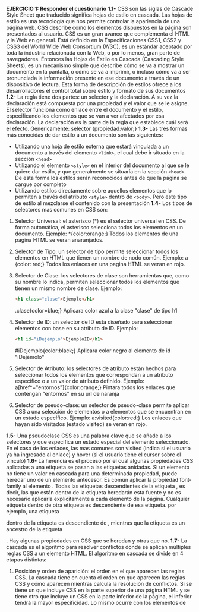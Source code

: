 **EJERCICIO 1: Responder el cuestionario**
**1.1-**
CSS son las siglas de Cascade Style Sheet que traducido significa hojas de estilo en cascada. Las hojas de estilo es una tecnología que nos permite controlar la apariencia de una página web. CSS describe como los elementos dispuestos en la página son presentados al usuario. CSS es un gran avance que complementa el HTML y la Web en general. Está definido en la Especificaciones CSS1, CSS2 y CSS3 del World Wide Web Consortium (W3C), es un estándar aceptado por toda la industria relacionada con la Web, o por lo menos, gran parte de navegadores. Entonces las Hojas de Estilo en Cascada (Cascading Style Sheets), es un mecanismo simple que describe cómo se va a mostrar un documento en la pantalla, o cómo se va a imprimir, o incluso cómo va a ser pronunciada la información presente en ese documento a través de un dispositivo de lectura. Esta forma de descripción de estilos ofrece a los desarrolladores el control total sobre estilo y formato de sus documentos
**1.2-**
La regla tiene dos partes: un selector y la declaración. A su vez la declaración está compuesta por una propiedad y el valor que se le asigne. El selector funciona como enlace entre el documento y el estilo, especificando los elementos que se van a ver afectados por esa declaración. La declaración es la parte de la regla que establece cuál será el efecto. Genericamente:
selector {propiedad:valor;}
**1.3-**
Las tres formas más conocidas de dar estilo a un documento son las siguientes:

- Utilizando una hoja de estilo externa que estará vinculada a un documento a través del elemento `<link>`, el cual debe ir situado en la sección `<head>`
- Utilizando el elemento `<style>` en el interior del documento al que se le quiere dar estilo, y que generalmente se situaría en la sección `<head>`. De esta forma los estilos serán reconocidos antes de que la página se cargue por completo
- Utilizando estilos directamente sobre aquellos elementos que lo permiten a través del atributo `<style>` dentro de `<body>`. Pero este tipo de estilo al mezclarse el contenido con la presentación
**1.4-**
Los tipos de selectores mas comunes en CSS son:
1. Selector Universal: el asterisco (*) es el selector universal en CSS. De forma automática, el asterisco selecciona todos los elementos en un documento.
  Ejemplo:
    *{color:orange;} Todos los elementos de una pagina HTML se veran anaranjados.

2. Selector de Tipo: un selector de tipo permite seleccionar todos los elementos en HTML que tienen un nombre de nodo común.
  Ejemplo: 
    a {color: red;} Todos los enlaces en una pagina HTML se veran en rojo.

3. Selector de Clase: los selectores de clase son herramientas que, como su nombre lo indica, permiten seleccionar todos los elementos que tienen un mismo nombre de clase.
  Ejemplo:
    ```html 
    <h1 class="clase">Ejemplo</h1>
    ```
    .clase{color=blue;} Aplicara color azul a la clase "clase" de tipo h1

4. Selector de ID: un selector de ID está diseñado para seleccionar elementos con base en su atributo de ID.
  Ejemplo:
    ```html 
    <h1 id="iDejemplo">EjemploID</h1>
    ```
    #iDejemplo{color:black;} Aplicara color negro al elemento de id "iDejemolo"

5. Selector de Atributo: los selectores de atributo están hechos para seleccionar todos los elementos que correspondan a un atributo específico o a un valor de atributo definido.
  Ejemplo:
    a[href*="entornos"]{color:orange;} Pintara todos los enlaces que contengan "entornos" en su url de naranja

6. Selector de pseudo-clase: un selector de pseudo-clase permite aplicar CSS a una selección de elementos o a elementos que se encuentran en un estado específico.
  Ejemplo:
    a:visited{color:red;} Los enlaces que hayan sido visitados (estado visited) se veran en rojo.

**1.5-**
Una pseudoclase CSS es una palabra clave que se añade a los selectores y que especifica un estado especial del elemento seleccionado. En el caso de los enlaces, las mas comunes son visited (indica si el usuario ya ha ingresado al enlace) y hover (si el usuario tiene el cursor sobre el vinculo)
**1.6-**
La herencia es el proceso por el cual algunas propiedades CSS aplicadas a una etiqueta se pasan a las etiquetas anidadas. Si un elemento no tiene un valor en cascada para una determinada propiedad, puede heredar uno de un elemento antecesor. Es común aplicar la propiedad font-family al elemento <body>. Todas las etiquetas descendientes de la etiqueta <body>, es decir, las que están dentro de la etiqueta <body> heredarán esta fuente y no es necesario aplicarla explícitamente a cada elemento de la página. Cualquier etiqueta dentro de otra etiqueta es descendiente de esa etiqueta. por ejemplo, una etiqueta <p> dentro de la etiqueta <body> es descendiente de <body>, mientras que la etiqueta <body> es un ancestro de la etiqueta <p>. Hay algunas propiedades en CSS que se heredan y otras que no.
**1.7-**
 La cascada es el algoritmo para resolver conflictos donde se aplican múltiples reglas CSS a un elemento HTML. El algoritmo en cascada se divide en 4 etapas distintas:
 1. Posición y orden de aparición: el orden en el que aparecen las reglas CSS. La cascada tiene en cuenta el orden en que aparecen las reglas CSS y cómo aparecen mientras calcula la resolución de conflictos. Si se tiene un <link> que incluye CSS en la parte superior de una página HTML y se tiene otro <link> que incluye un CSS en la parte inferior de la página, el <link> inferior tendrá la mayor especificidad. Lo mismo ocurre con los elementos de <style>. Se vuelven más específicos cuanto más abajo están en la página.
 2. Especifidad: la especificidad es un algoritmo que determina qué selector de CSS es el más específico, utilizando un sistema de ponderación o puntuación para realizar esos cálculos. Al hacer una regla más específica, puede hacer que se aplique incluso si algún otro CSS que coincida con el selector aparece más adelante en el CSS. El CSS dirigido a una clase en un elemento hará que la regla sea más específica y, por lo tanto, se considerará más importante de aplicar que el CSS dirigido solamente al elemento.
 3. Origen: el CSS escrito no es el único CSS que se aplica a una página. La cascada tiene en cuenta el origen del CSS. Este origen incluye la hoja de estilo interna del navegador, los estilos agregados por las extensiones del navegador o el sistema operativo y el CSS creado. El orden de especificidad de estos orígenes, desde el menos específico al más específico, son los siguientes:
  1. Estilos base de agente de usuario
  2. Estilos de usuarios locales
  3. CSS creado
  4. Los !important creados
  5. Estilos de usuarios locales !important
  6. Agente de usuario !important
 4. Importancia: no todas las reglas de CSS se calculan de la misma manera entre sí, ni se les da la misma especificidad entre sí. El orden de importancia, de menor a mayor importancia, es el siguiente:
  1. Tipo de regla normal, como font-size , background o color
  2. Tipo de regla de animation
  3. Tipo de regla de !important
  4. Tipo de regla de transition

**EJERCICIO 2**

p#normal {
font-family: arial, Helvetica;
font-size: 11px;
font-weight: bold;
}
\*#destacado {
border-style: solid;
border-color: blue;
border-width: 2px;
}
#distinto {
background-color: #9EC7EB;
color: red;
}

```html
<p id="normal">Este es un párrafo</p>
<p id="destacado">Este es otro párrafo</p>
<table id="destacado">
  <tr>
    <td>Esta es una tabla</td>
  </tr>
</table>
<p id="distinto">Este es el último párrafo</p>
```

p#normal => este selector determina que el estilo dado dentro de la declaración será utilizado por las etiquetas `<p>` cuyo id es “normal”. Lo que hace este bloque es aplicar una fuente Arial o Helvetica, tamaño de fuente de 11px y negrita. Afecta solo a la primera etiqueta `<p>` del código HTML.
\*#destacado => esto determina que se afectan todas aquellas etiquetas cuyo id sea “destacado”. Aplica un borde sólido de color azul con un ancho de 2px. Afecta a la segunda etiqueta `<p>` y a la etiqueta `<table>` del código HTML.
#distinto => afecta a los elementos cuyo id sea “distinto”, aplicando un color de fondo #9EC7EB (azul claro, expresado en hexadecimal) y un color de texto rojo. Afecta solo a la última etiqueta `<p>` del código HTML.

**EJERCICIO 3**

```css
p.quitar {
  color: red;
}
\*.desarrollo {
  font-size: 8px;
}
.importante {
  font-size: 20px;
}
```

```html
<p class="desarrollo">
  En este primer párrafo trataremos lo siguiente:
  <br />xxxxxxxxxxxxxxxxxxxxxxxxx
</p>
<p class="quitar">
  Este párrafo debe ser quitado de la obra…
  <br />xxxxxxxxxxxxxxxxxxxxxxxxx
</p>
<p>
  En este otro párrafo trataremos otro tema:<br />
  xxxxxxxxxxxxxxxxxxxxxxxxx
</p>
<p class="importante">
  Y este es el párrafo más importante de la obra…
  <br />xxxxxxxxxxxxxxxxxxxxxxxxx
</p>
<h1 class="quitar">Este encabezado también debe ser quitado de la obra</h1>
<p class="quitar importante">Se pueden aplicar varias clases a la vez</p>
```

p.quitar => el estilo aplicado en este selector se verá reflejado en las etiquetas `<p>` que posean una clase denominada “quitar”, aplicando a las mismas el color de texto rojo. En este ejemplo se aplicará a la etiqueta que encierra el párrafo “Este párrafo debe ser quitado de la obra…”, la etiqueta `<br />` y el párrafo “xxxxxxxxxxxxxxxxxxxxxxxxx” y también a la última etiqueta `<p>` que tiene la clase quitar y la clase importante.
\*.desarrollo => esto determina que se afectan todas aquellas etiquetas que posean la clase “destacado”. Aplica un tamaño de fuente de 8px y afecta solo a la primer etiqueta `<p>` que encierra el párrafo “En este primer párrafo trataremos lo siguiente:”, la etiqueta `<br />` y el párrafo “xxxxxxxxxxxxxxxxxxxxxxxxx”
.importante => afecta a los elementos con la clase importante. Aplica un tamaño de fuente de 20px. En el ejemplo se aplica a la última etiqueta `<p>`.

**EJERCICIO 4 (continuar)**
La primera declaración se aplica a todo el documento HTML por lo que ambos fragmentos de código van a ser de color verde, si en las etiquetas que continúan no se especifica ningún otro color. En este ejemplo, lo único que se mantiene verde son las tablas de ambos códigos.
La primera diferencia que podemos encontrar es en el body, el segundo código tiene la clase “contenido” por lo que a todo el body se le aplicara un tamaño de fuente de 14px y estarán las letras en negrita.
A diferencia del segundo, el primero solo tiene esta clase en la primera etiqueta `<p>` por lo que se le aplicará al contenido de esta el tamaño de fuente de 14px, pero las letras estarán normales ya que tiene definido un estilo propio en el HTML. A esta etiqueta también se le dio un estilo, que por cascada se aplica luego del estilo aplicado a todo el documento por lo que la letra no será verde, sino que será negra y además la familia de la fuente será arial helvética.
La etiqueta `<p>` del segundo código tendrá la fuente en negrita debido a la clase “contenido” del body pero luego por la especificidad del selector `<p>` aplicará todos los estilos especificados en el selector p. Y por cascada, no toma el color verde que se le da al documento completo, si no que toma el negro del propio selector p.

